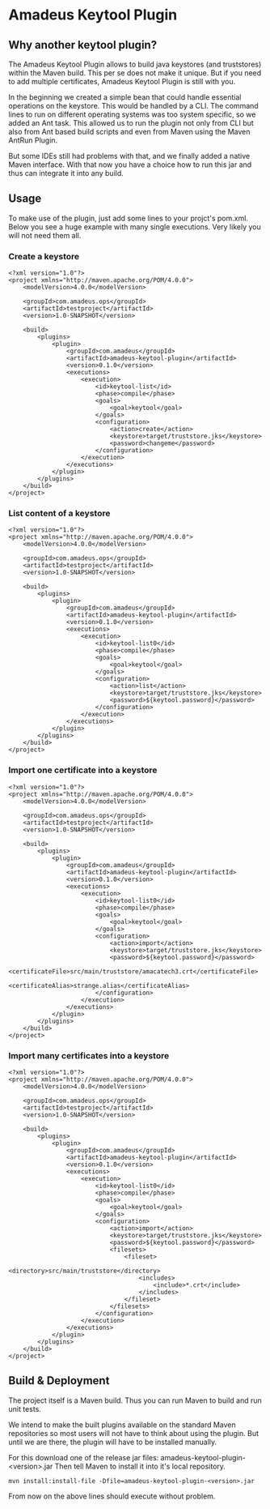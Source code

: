 # Amadeus Keytool Plugin

## Why another keytool plugin?

The Amadeus Keytool Plugin allows to build java keystores (and truststores) within
the Maven build. This per se does not make it unique. But if you need to add 
multiple certificates, Amadeus Keytool Plugin is still with you.

In the beginning we created a simple bean that could handle essential
operations on the keystore. This would be handled by a CLI. The command lines
to run on different operating systems was too system specific, so we added an
Ant task. This allowed us to run the plugin not only from CLI but also from
Ant based build scripts and even from Maven using the Maven AntRun Plugin.

But some IDEs still had problems with that, and we finally added a native
Maven interface. With that now you have a choice how to run this jar
and thus can integrate it into any build.

## Usage

To make use of the plugin, just add some lines to your projct's pom.xml.
Below you see a huge example with many single executions. Very likely
you will not need them all.

### Create a keystore

    <?xml version="1.0"?>
    <project xmlns="http://maven.apache.org/POM/4.0.0">
        <modelVersion>4.0.0</modelVersion>

        <groupId>com.amadeus.ops</groupId>
        <artifactId>testproject</artifactId>
        <version>1.0-SNAPSHOT</version>

        <build>
            <plugins>
                <plugin>
                    <groupId>com.amadeus</groupId>
                    <artifactId>amadeus-keytool-plugin</artifactId>
                    <version>0.1.0</version>
                    <executions>
                        <execution>
                            <id>keytool-list</id>
                            <phase>compile</phase>
                            <goals>
                                <goal>keytool</goal>
                            </goals>
                            <configuration>
                                <action>create</action>
                                <keystore>target/truststore.jks</keystore>
                                <password>changeme</password>
                            </configuration>
                        </execution>
                    </executions>
                </plugin>
            </plugins>
        </build>
    </project>

### List content of a keystore

    <?xml version="1.0"?>
    <project xmlns="http://maven.apache.org/POM/4.0.0">
        <modelVersion>4.0.0</modelVersion>

        <groupId>com.amadeus.ops</groupId>
        <artifactId>testproject</artifactId>
        <version>1.0-SNAPSHOT</version>

        <build>
            <plugins>
                <plugin>
                    <groupId>com.amadeus</groupId>
                    <artifactId>amadeus-keytool-plugin</artifactId>
                    <version>0.1.0</version>
                    <executions>
                        <execution>
                            <id>keytool-list0</id>
                            <phase>compile</phase>
                            <goals>
                                <goal>keytool</goal>
                            </goals>
                            <configuration>
                                <action>list</action>
                                <keystore>target/truststore.jks</keystore>
                                <password>${keytool.password}</password>
                            </configuration>
                        </execution>
                    </executions>
                </plugin>
            </plugins>
        </build>
    </project>

### Import one certificate into a keystore

    <?xml version="1.0"?>
    <project xmlns="http://maven.apache.org/POM/4.0.0">
        <modelVersion>4.0.0</modelVersion>

        <groupId>com.amadeus.ops</groupId>
        <artifactId>testproject</artifactId>
        <version>1.0-SNAPSHOT</version>

        <build>
            <plugins>
                <plugin>
                    <groupId>com.amadeus</groupId>
                    <artifactId>amadeus-keytool-plugin</artifactId>
                    <version>0.1.0</version>
                    <executions>
                        <execution>
                            <id>keytool-list0</id>
                            <phase>compile</phase>
                            <goals>
                                <goal>keytool</goal>
                            </goals>
                            <configuration>
                                <action>import</action>
                                <keystore>target/truststore.jks</keystore>
                                <password>${keytool.password}</password>
                                <certificateFile>src/main/truststore/amacatech3.crt</certificateFile>
                                <certificateAlias>strange.alias</certificateAlias>
                            </configuration>
                        </execution>
                    </executions>
                </plugin>
            </plugins>
        </build>
    </project>

### Import many certificates into a keystore

    <?xml version="1.0"?>
    <project xmlns="http://maven.apache.org/POM/4.0.0">
        <modelVersion>4.0.0</modelVersion>

        <groupId>com.amadeus.ops</groupId>
        <artifactId>testproject</artifactId>
        <version>1.0-SNAPSHOT</version>

        <build>
            <plugins>
                <plugin>
                    <groupId>com.amadeus</groupId>
                    <artifactId>amadeus-keytool-plugin</artifactId>
                    <version>0.1.0</version>
                    <executions>
                        <execution>
                            <id>keytool-list0</id>
                            <phase>compile</phase>
                            <goals>
                                <goal>keytool</goal>
                            </goals>
                            <configuration>
                                <action>import</action>
                                <keystore>target/truststore.jks</keystore>
                                <password>${keytool.password}</password>
                                <filesets>
                                    <fileset>
                                        <directory>src/main/truststore</directory>
                                        <includes>
                                            <include>*.crt</include>
                                        </includes>
                                    </fileset>
                                </filesets>
                            </configuration>
                        </execution>
                    </executions>
                </plugin>
            </plugins>
        </build>
    </project>

## Build & Deployment

The project itself is a Maven build. Thus you can run Maven to build and run
unit tests.

We intend to make the built plugins available on the standard Maven repositories
so most users will not have to think about using the plugin. But until we are there,
the plugin will have to be installed manually.

For this download one of the release jar files: amadeus-keytool-plugin-&lt;version&gt;.jar
Then tell Maven to install it into it's local repository.

    mvn install:install-file -Dfile=amadeus-keytool-plugin-<version>.jar

From now on the above lines should execute without problem.